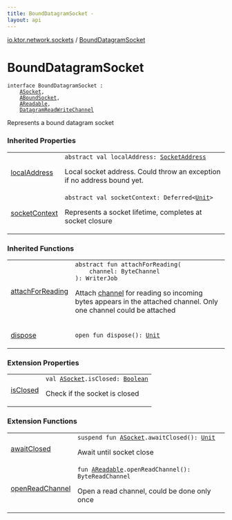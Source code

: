 ```yaml
---
title: BoundDatagramSocket - 
layout: api
---
```


<div class='api-docs-breadcrumbs'><a href="index.html">io.ktor.network.sockets</a> / <a href="./-bound-datagram-socket.html">BoundDatagramSocket</a></div>

# BoundDatagramSocket

<div class="signature"><code><span class="keyword">interface </span><span class="identifier">BoundDatagramSocket</span>&nbsp;<span class="symbol">:</span>&nbsp;<br/>&nbsp;&nbsp;&nbsp;&nbsp;<a href="-a-socket/index.html"><span class="identifier">ASocket</span></a><span class="symbol">, </span><br/>&nbsp;&nbsp;&nbsp;&nbsp;<a href="-a-bound-socket/index.html"><span class="identifier">ABoundSocket</span></a><span class="symbol">, </span><br/>&nbsp;&nbsp;&nbsp;&nbsp;<a href="-a-readable/index.html"><span class="identifier">AReadable</span></a><span class="symbol">, </span><br/>&nbsp;&nbsp;&nbsp;&nbsp;<a href="-datagram-read-write-channel.html"><span class="identifier">DatagramReadWriteChannel</span></a></code></div>

Represents a bound datagram socket

### Inherited Properties

<table class="api-docs-table">
<tbody>
<tr>
<td markdown="1">

<a href="-a-bound-socket/local-address.html">localAddress</a>


</td>
<td markdown="1">
<div class="signature"><code><span class="keyword">abstract</span> <span class="keyword">val </span><span class="identifier">localAddress</span><span class="symbol">: </span><a href="http://docs.oracle.com/javase/6/docs/api/java/net/SocketAddress.html"><span class="identifier">SocketAddress</span></a></code></div>

Local socket address. Could throw an exception if no address bound yet.


</td>
</tr>
<tr>
<td markdown="1">

<a href="-a-socket/socket-context.html">socketContext</a>


</td>
<td markdown="1">
<div class="signature"><code><span class="keyword">abstract</span> <span class="keyword">val </span><span class="identifier">socketContext</span><span class="symbol">: </span><span class="identifier">Deferred</span><span class="symbol">&lt;</span><a href="https://kotlinlang.org/api/latest/jvm/stdlib/kotlin/-unit/index.html"><span class="identifier">Unit</span></a><span class="symbol">&gt;</span></code></div>

Represents a socket lifetime, completes at socket closure


</td>
</tr>
</tbody>
</table>

### Inherited Functions

<table class="api-docs-table">
<tbody>
<tr>
<td markdown="1">

<a href="-a-readable/attach-for-reading.html">attachForReading</a>


</td>
<td markdown="1">
<div class="signature"><code><span class="keyword">abstract</span> <span class="keyword">fun </span><span class="identifier">attachForReading</span><span class="symbol">(</span><br/>&nbsp;&nbsp;&nbsp;&nbsp;<span class="parameterName" id="io.ktor.network.sockets.AReadable$attachForReading(kotlinx.coroutines.io.ByteChannel)/channel">channel</span><span class="symbol">:</span>&nbsp;<span class="identifier">ByteChannel</span><br/><span class="symbol">)</span><span class="symbol">: </span><span class="identifier">WriterJob</span></code></div>

Attach <a href="-a-readable/attach-for-reading.html#io.ktor.network.sockets.AReadable$attachForReading(kotlinx.coroutines.io.ByteChannel)/channel">channel</a> for reading so incoming bytes appears in the attached channel.
Only one channel could be attached


</td>
</tr>
<tr>
<td markdown="1">

<a href="-a-socket/dispose.html">dispose</a>


</td>
<td markdown="1">
<div class="signature"><code><span class="keyword">open</span> <span class="keyword">fun </span><span class="identifier">dispose</span><span class="symbol">(</span><span class="symbol">)</span><span class="symbol">: </span><a href="https://kotlinlang.org/api/latest/jvm/stdlib/kotlin/-unit/index.html"><span class="identifier">Unit</span></a></code></div>

</td>
</tr>
</tbody>
</table>

### Extension Properties

<table class="api-docs-table">
<tbody>
<tr>
<td markdown="1">

<a href="is-closed.html">isClosed</a>


</td>
<td markdown="1">
<div class="signature"><code><span class="keyword">val </span><a href="-a-socket/index.html"><span class="identifier">ASocket</span></a><span class="symbol">.</span><span class="identifier">isClosed</span><span class="symbol">: </span><a href="https://kotlinlang.org/api/latest/jvm/stdlib/kotlin/-boolean/index.html"><span class="identifier">Boolean</span></a></code></div>

Check if the socket is closed


</td>
</tr>
</tbody>
</table>

### Extension Functions

<table class="api-docs-table">
<tbody>
<tr>
<td markdown="1">

<a href="await-closed.html">awaitClosed</a>


</td>
<td markdown="1">
<div class="signature"><code><span class="keyword">suspend</span> <span class="keyword">fun </span><a href="-a-socket/index.html"><span class="identifier">ASocket</span></a><span class="symbol">.</span><span class="identifier">awaitClosed</span><span class="symbol">(</span><span class="symbol">)</span><span class="symbol">: </span><a href="https://kotlinlang.org/api/latest/jvm/stdlib/kotlin/-unit/index.html"><span class="identifier">Unit</span></a></code></div>

Await until socket close


</td>
</tr>
<tr>
<td markdown="1">

<a href="open-read-channel.html">openReadChannel</a>


</td>
<td markdown="1">
<div class="signature"><code><span class="keyword">fun </span><a href="-a-readable/index.html"><span class="identifier">AReadable</span></a><span class="symbol">.</span><span class="identifier">openReadChannel</span><span class="symbol">(</span><span class="symbol">)</span><span class="symbol">: </span><span class="identifier">ByteReadChannel</span></code></div>

Open a read channel, could be done only once


</td>
</tr>
</tbody>
</table>
